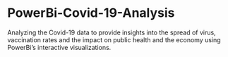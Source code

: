 # PowerBi-Covid-19-Analysis
Analyzing the Covid-19 data to provide insights into the spread of 
virus, vaccination rates and the impact on public health and the 
economy using PowerBi’s interactive visualizations.
